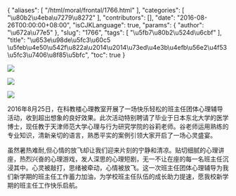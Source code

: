 {
    "aliases": [
        "/html/moral/frontal/1766.html"
    ],
    "categories": [
        "\u80b2\u4eba\u7279\u8272"
    ],
    "contributors": [],
    "date": "2016-08-26T00:00:00+08:00",
    "isCJKLanguage": true,
    "params": {
        "author": "\u672a\u77e5"
    },
    "slug": "1766",
    "tags": [
        "\u5fb7\u80b2\u524d\u6cbf"
    ],
    "title": "\u653e\u98de\u5fc3\u60c5   \u5feb\u4e50\u542f\u822a\u2014\u2014\u73ed\u4e3b\u4efb\u56e2\u4f53\u5fc3\u7406\u8f85\u5bfc",
    "toc": true
}

  





![](https://cdn.tfls.online/mirror/full/1bae5c11638caf7b2e32422d93ebe7e35ff6012f.jpg)




![](https://cdn.tfls.online/mirror/full/17214f21d674c00b0eedcca18f3a5772cd27c153.jpg)




![](https://cdn.tfls.online/mirror/full/ed4bf4f5d6e8f84e46c98f40d8f79b2ae72daaaa.jpg)










2016年8月25日，在科教楼心理教室开展了一场快乐轻松的班主任团体心理辅导活动，收到超出想象的良好效果。此次活动特别聘请了毕业于日本东北大学的医学博士，现任教于天津师范大学心理与行为研究学院的谷莉老师。谷老师运用熟练的专业知识，清新亲切的语言，熟悉平实的案例引领大家开启了一场心灵盛宴。




虽然暑热难耐,但心情的放飞却让我们迎来片刻的宁静和清凉。贴切细腻的心理讲座，热烈兴奋的心理游戏，发人深思的心理短剧，无一不让在座的每一名班主任沉浸其中。心灵被敲打，思绪被牵动，心情被放飞。这一次班主任团体心理辅导为我们新学期的班主任工作蓄力加油，为学校班主任队伍的成长助力提速，愿我校新学期的班主任工作快乐启航。




  



